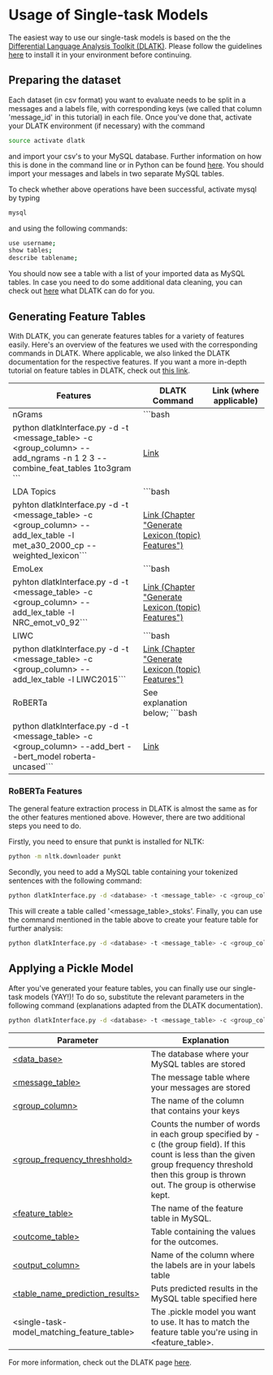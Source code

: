 # Usage of Single-task Models

The easiest way to use our single-task models is based on the the [Differential Language Analysis Toolkit (DLATK)](http://dlatk.wwbp.org).
Please follow the guidelines [here](https://github.com/dlatk/dlatk) to install it in your environment before continuing.

## Preparing the dataset

Each dataset (in csv format) you want to evaluate needs to be split in a messages and a labels file, with corresponding keys (we called that column 'message_id' in this tutorial) in each file. Once you've done that, activate your DLATK environment (if necessary) with the command

```bash
source activate dlatk
```

and import your csv's to your MySQL database. Further information on how this is done in the command line or in Python can be found [here](http://dlatk.wwbp.org/tutorials/tut_import_methods.html?highlight=importmethods). You should import your messages and labels in two separate MySQL tables.

To check whether above operations have been successful, activate mysql by typing 

```bash
mysql
```

and using the following commands:

```bash
use username;
show tables;
describe tablename;
```

You should now see a table with a list of your imported data as MySQL tables. In case you need to do some additional data cleaning, you can check out [here](http://dlatk.wwbp.org/tutorials/tut_data_cleaning.html) what DLATK can do for you.

## Generating Feature Tables

With DLATK, you can generate features tables for a variety of features easily. Here's an overview of the features we used with the corresponding commands in DLATK. Where applicable, we also linked the DLATK documentation for the respective features. If you want a more in-depth tutorial on feature tables in DLATK, check out [this link](http://dlatk.wwbp.org/tutorials/tut_feat_tables.html).

|Features  |DLATK Command                                                                                                                 |Link (where applicable)|
|----------|-----------------------------------------------------------------------------------------------------------------------------|-----------------------|
|nGrams    |```bash  
python dlatkInterface.py -d <database> -t <message_table> -c <group_column> --add_ngrams -n 1 2 3 --combine_feat_tables 1to3gram ``` | [Link](http://dlatk.wwbp.org/fwinterface/fwflag_add_ngrams.html)|
|LDA Topics|```bash  
pyhton dlatkInterface.py -d <database> -t <message_table> -c <group_column> --add_lex_table -l met_a30_2000_cp --weighted_lexicon``` | [Link (Chapter "Generate Lexicon (topic) Features")](http://dlatk.wwbp.org/tutorials/tut_dla.html)|
|EmoLex    | ```bash  
pyhton dlatkInterface.py -d <database> -t <message_table> -c <group_column> --add_lex_table -l NRC_emot_v0_92``` | [Link (Chapter "Generate Lexicon (topic) Features")](http://dlatk.wwbp.org/tutorials/tut_dla.html)|
|LIWC      |```bash 
python dlatkInterface.py -d <database> -t <message_table> -c <group_column> --add_lex_table -l LIWC2015``` | [Link (Chapter "Generate Lexicon (topic) Features")](http://dlatk.wwbp.org/tutorials/tut_dla.html)|
|RoBERTa   |See explanation below; ```bash
python dlatkInterface.py -d <database> -t <message_table> -c <group_column> --add_bert --bert_model roberta-uncased```| [Link](http://dlatk.wwbp.org/tutorials/tut_bert.html)|

### RoBERTa Features

The general feature extraction process in DLATK is almost the same as for the other features mentioned above. However, there are two additional steps you need to do.

Firstly, you need to ensure that punkt is installed for NLTK:
```bash 
python -m nltk.downloader punkt
```

Secondly, you need to add a MySQL table containing your tokenized sentences with the following command:
```bash 
python dlatkInterface.py -d <database> -t <message_table> -c <group_column> --add_sent_tokenized
```

This will create a table called '<message\_table>\_stoks'. Finally, you can use the command mentioned in the table above to create your feature table for further analysis:
```bash 
python dlatkInterface.py -d <database> -t <message_table> -c <group_column> --add_bert --bert_model roberta-uncased
```

## Applying a Pickle Model

After you've generated your feature tables, you can finally use our single-task models (YAY!)! To do so, substitute the relevant parameters in the following command (explanations adapted from the DLATK documentation).

```bash 
python dlatkInterface.py -d <database> -t <message_table> -c <group_column> --group_freq_thresh <group_frequency_threshhold> -f '<feature_table>' --outcome_table <outcome_table> --outcomes <output_column> --predict_regression_to_feat <table_name_prediction_results>  --load --picklefile \~/<single-task-model_matching_feature_table>
```

|Parameter                                    | Explanation                                                                             |
|---------------------------------------------|-----------------------------------------------------------------------------------------|
|[<data_base>](http://dlatk.wwbp.org/fwinterface/fwflag_d.html)                                 | The database where your MySQL tables are stored                                         |
|[<message_table>](http://dlatk.wwbp.org/fwinterface/fwflag_t.html)                            | The message table where your messages are stored                                        |
|[<group_column>](http://dlatk.wwbp.org/fwinterface/fwflag_c.html)                             | The name of the column that contains your keys                                          |
|[<group_frequency_threshhold>](http://dlatk.wwbp.org/fwinterface/fwflag_group_freq_thresh.html)               | Counts the number of words in each group specified by -c (the group field). If this count is less than the given group frequency threshold then this group is thrown out. The group is otherwise kept.            |
|[<feature_table>](http://dlatk.wwbp.org/fwinterface/fwflag_f.html)                            | The name of the feature table in MySQL.                                                 |
|[<outcome_table>](http://dlatk.wwbp.org/fwinterface/fwflag_outcome_table.html)                            | Table containing the values for the outcomes.                                           |
|[<output_column>](http://dlatk.wwbp.org/fwinterface/fwflag_outcomes.html)                            | Name of the column where the labels are in your labels table                                         |
|[<table_name_prediction_results>](http://dlatk.wwbp.org/fwinterface/fwflag_predict_regression_to_feats.html)            | Puts predicted results in the MySQL table specified here                                         |
|<single-task-model_matching_feature_table> | The .pickle model you want to use. It has to match the feature table you're using in <feature_table>.                                     |



For more information, check out the DLATK page [here](http://dlatk.wwbp.org/tutorials/tut_pickle_apply.html?highlight=pickle). 
